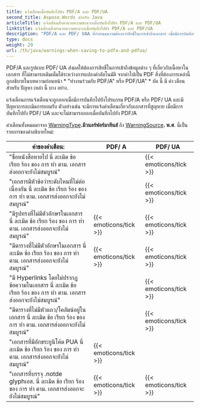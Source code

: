 ```yaml
---
title: แจ้งเตือนเมื่อบันทึกไปยัง PDF/A และ PDF/UA
second_title: Aspose.Words สําหรับ Java
articleTitle: แจ้งเตือนสิ่งอํานวยความสะดวกเมื่อบันทึกไปยัง PDF/A และ PDF/UA
linktitle: แจ้งเตือนสิ่งอํานวยความสะดวกเมื่อบันทึกไปยัง PDF/A และ PDF/UA
description: "PDF/A และ PDF/ UAA ที่กําหนดความต้องการสิทธิ์ในการเข้าถึงเอกสาร เมื่อมีการบันทึกเป็น PDF/A หรือ PDF/UA ใน Java และ (มะลาอิกะฮฺ) ผู้ควบคุมอย่างรัดกุม"
type: docs
weight: 29
url: /th/java/warnings-when-saving-to-pdfa-and-pdfua/
---
```


PDF/A และรูปแบบ PDF/ UA ส่งผลให้ต้องการสิทธิ์ในการเข้าถึงข้อมูลต่าง ๆ ที่เกี่ยวกับเนื้อหาในเอกสาร ที่ไม่สามารถเติมเต็มได้ระหว่างการแปลงคําอัตโนมัติ จากคําไปเป็น PDF สิ่งที่ต้องการเหล่านี้ถูกอธิบายในบทความก่อนหน้า * "ทํางานร่วมกับ PDF/A" หรือ PDF/UA" * บัด นี้ มี คํา เตือน สําหรับ ปัญหา เหล่า นี้ บาง อย่าง.

แจ้งเตือนการแจ้งเตือนจะถูกออกเมื่อมีการบันทึกไปยังโปรแกรม PDF/A หรือ PDF/ UA และมีปัญหาการละเมิดการยอมรับ ตัวอย่างเช่น จะมีการแจ้งคําเตือนเกี่ยวกับเอกสารที่สูญหาย เมื่อมีการบันทึกไปยัง PDF/ UA และจะไม่สามารถออกเมื่อบันทึกไปยัง PDF/A

คําเตือนทั้งหมดมาจาก [WarningType](https://reference.aspose.com/words/java/com.aspose.words/warningtype/)**.มิวนอร์ฟอร์มาทินส์** ถึง [WarningSource](https://reference.aspose.com/words/java/com.aspose.words/warningsource/)**. พ.ศ**. นี่เป็นรายการของคําอธิบายใหม่:

|  ค่าของคําเตือน: |  PDF/ A |  PDF/ UA |
|  ------------------------------------------------------------  |  ----------------------  |  ----------------------  |
|  "ชื่อหนังสือหายไป นี่ ละเมิด ข้อ เรียก ร้อง ของ การ ทํา ตาม. เอกสารส่งออกจะยังไม่สมบูรณ์" |                          |   {{< emoticons/tick >}}  |
|  "เอกสารมีหัวข้อว่าระดับไหนที่ไม่ต่อเนื่องกัน นี่ ละเมิด ข้อ เรียก ร้อง ของ การ ทํา ตาม. เอกสารส่งออกจะยังไม่สมบูรณ์" |                          |   {{< emoticons/tick >}}  |
|  "มีรูปทรงที่ไม่มีตัวอักษรในเอกสาร นี่ ละเมิด ข้อ เรียก ร้อง ของ การ ทํา ตาม. เอกสารส่งออกจะยังไม่สมบูรณ์" |   {{< emoticons/tick >}}  |   {{< emoticons/tick >}}  |
|  "มีตารางที่ไม่มีตัวอักษรในเอกสาร นี่ ละเมิด ข้อ เรียก ร้อง ของ การ ทํา ตาม. เอกสารส่งออกจะยังไม่สมบูรณ์" |   {{< emoticons/tick >}}  |   {{< emoticons/tick >}}  |
|  "มี Hyperlinks โดยไม่ปรากฏข้อความในเอกสาร นี่ ละเมิด ข้อ เรียก ร้อง ของ การ ทํา ตาม. เอกสารส่งออกจะยังไม่สมบูรณ์" |                          |   {{< emoticons/tick >}}  |
|  "มีตารางที่ไม่มีหัวแถว/โคลัมน์อยู่ในเอกสาร นี่ ละเมิด ข้อ เรียก ร้อง ของ การ ทํา ตาม. เอกสารส่งออกจะยังไม่สมบูรณ์" |                          |   {{< emoticons/tick >}}  |
|  "เอกสารที่มีอักขระยูนิโค้ด PUA นี่ ละเมิด ข้อ เรียก ร้อง ของ การ ทํา ตาม. เอกสารส่งออกจะยังไม่สมบูรณ์" |   {{< emoticons/tick >}}  |                          |
|  "เอกสารที่บรรจุ .notde glyphเอส. นี่ ละเมิด ข้อ เรียก ร้อง ของ การ ทํา ตาม. เอกสารส่งออกจะยังไม่สมบูรณ์" |   {{< emoticons/tick >}}  |   {{< emoticons/tick >}}  |
